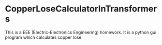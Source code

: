 # CopperLoseCalculatorInTransformers
This is a EEE (Electric-Electronics Engineering) homework. It is a python gui program which calculates copper lose.
